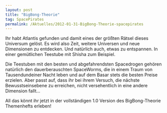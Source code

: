 ```yaml
---
layout: post
title: "BigBong-Theorie"
tag: SpacePirates
permalink: /Aktuelles/2012-01-31-BigBong-Theorie-spacepirates
---
```


Ihr habt Atlantis gefunden und damit eines der größten Rätsel dieses Universum gelöst. Es wird also Zeit, weitere Universen und neue Dimensionen zu entdecken. Und natürlich auch, etwas zu entspannen. In einer gemütlichen Teestube mit Shisha zum Beispiel.

Die Teestuben mit den besten und abgefahrendsten Spacedrogen gehören natürlich den dauerberauschten SpaceWorms, die in einem Traum von Tausendundeiner Nacht leben und auf dem Basar stets die besten Preise erzielen. Aber passt auf, dass ihr bei ihrem Versuch, die nächste Bewusstseinsebene zu erreichen, nicht versehentlich in eine andere Dimension fallt&hellip;

All das könnt ihr jetzt in der vollständigen 1.0 Version des BigBong-Theorie Themenhefts erleben!
